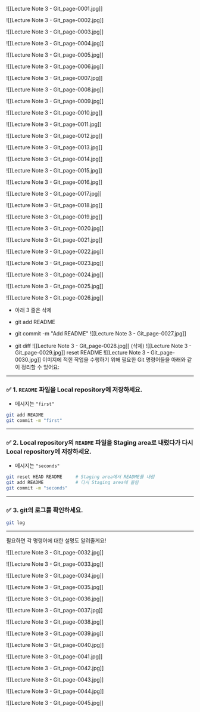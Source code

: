 ![[Lecture Note 3 - Git_page-0001.jpg]]

![[Lecture Note 3 - Git_page-0002.jpg]]

![[Lecture Note 3 - Git_page-0003.jpg]]

![[Lecture Note 3 - Git_page-0004.jpg]]

![[Lecture Note 3 - Git_page-0005.jpg]]

![[Lecture Note 3 - Git_page-0006.jpg]]

![[Lecture Note 3 - Git_page-0007.jpg]]

![[Lecture Note 3 - Git_page-0008.jpg]]

![[Lecture Note 3 - Git_page-0009.jpg]]

![[Lecture Note 3 - Git_page-0010.jpg]]

![[Lecture Note 3 - Git_page-0011.jpg]]

![[Lecture Note 3 - Git_page-0012.jpg]]

![[Lecture Note 3 - Git_page-0013.jpg]]

![[Lecture Note 3 - Git_page-0014.jpg]]

![[Lecture Note 3 - Git_page-0015.jpg]]

![[Lecture Note 3 - Git_page-0016.jpg]]

![[Lecture Note 3 - Git_page-0017.jpg]]

![[Lecture Note 3 - Git_page-0018.jpg]]

![[Lecture Note 3 - Git_page-0019.jpg]]

![[Lecture Note 3 - Git_page-0020.jpg]]

![[Lecture Note 3 - Git_page-0021.jpg]]

![[Lecture Note 3 - Git_page-0022.jpg]]

![[Lecture Note 3 - Git_page-0023.jpg]]

![[Lecture Note 3 - Git_page-0024.jpg]]

![[Lecture Note 3 - Git_page-0025.jpg]]

![[Lecture Note 3 - Git_page-0026.jpg]]
- 아래 3 줄은 삭제

- git add README
- git commit -m "Add README"
![[Lecture Note 3 - Git_page-0027.jpg]]
- git diff
![[Lecture Note 3 - Git_page-0028.jpg]]
(삭제)
![[Lecture Note 3 - Git_page-0029.jpg]]
reset README
![[Lecture Note 3 - Git_page-0030.jpg]]
이미지에 적힌 작업을 수행하기 위해 필요한 Git 명령어들을 아래와 같이 정리할 수 있어요:

---

### ✅ 1. `README` 파일을 Local repository에 저장하세요.

- 메시지는 `"first"`
    

```bash
git add README
git commit -m "first"
```

---

### ✅ 2. Local repository의 `README` 파일을 Staging area로 내렸다가 다시 Local repository에 저장하세요.

- 메시지는 `"seconds"`
    

```bash
git reset HEAD README     # Staging area에서 README를 내림
git add README            # 다시 Staging area에 올림
git commit -m "seconds"
```

---

### ✅ 3. git의 로그를 확인하세요.

```bash
git log
```

---

필요하면 각 명령어에 대한 설명도 알려줄게요!


![[Lecture Note 3 - Git_page-0032.jpg]]

![[Lecture Note 3 - Git_page-0033.jpg]]

![[Lecture Note 3 - Git_page-0034.jpg]]

![[Lecture Note 3 - Git_page-0035.jpg]]

![[Lecture Note 3 - Git_page-0036.jpg]]

![[Lecture Note 3 - Git_page-0037.jpg]]

![[Lecture Note 3 - Git_page-0038.jpg]]

![[Lecture Note 3 - Git_page-0039.jpg]]

![[Lecture Note 3 - Git_page-0040.jpg]]

![[Lecture Note 3 - Git_page-0041.jpg]]

![[Lecture Note 3 - Git_page-0042.jpg]]

![[Lecture Note 3 - Git_page-0043.jpg]]

![[Lecture Note 3 - Git_page-0044.jpg]]

![[Lecture Note 3 - Git_page-0045.jpg]]